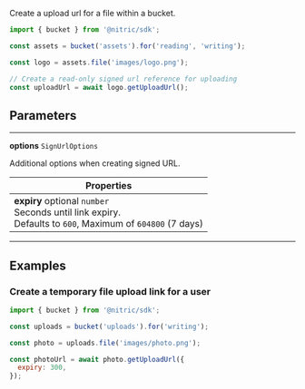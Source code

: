 Create a upload url for a file within a bucket.

```javascript
import { bucket } from '@nitric/sdk';

const assets = bucket('assets').for('reading', 'writing');

const logo = assets.file('images/logo.png');

// Create a read-only signed url reference for uploading
const uploadUrl = await logo.getUploadUrl();
```

## Parameters

---

**options** `SignUrlOptions`

Additional options when creating signed URL.

| Properties                                                                                                          |
| ------------------------------------------------------------------------------------------------------------------- |
| **expiry** optional `number` <br/> Seconds until link expiry. <br/> Defaults to `600`, Maximum of `604800` (7 days) |

---

## Examples

### Create a temporary file upload link for a user

```javascript
import { bucket } from '@nitric/sdk';

const uploads = bucket('uploads').for('writing');

const photo = uploads.file('images/photo.png');

const photoUrl = await photo.getUploadUrl({
  expiry: 300,
});
```
